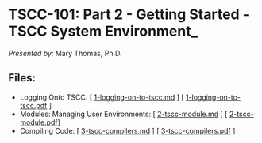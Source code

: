 # TSCC-101: Part 2 - Getting Started - TSCC System Environment_ 
_Presented by:_ Mary Thomas, Ph.D.

## Files: 
* Logging Onto TSCC: [ [1-logging-on-to-tscc.md](1-logging-on-to-tscc.md) ] [ [1-logging-on-to-tscc.pdf](1-logging-on-to-tscc.pdf) ] 
* Modules: Managing User Environments:  [ [2-tscc-module.md](2-tscc-module.md) ] [ [2-tscc-module.pdf](2-tscc-module.pdf)]
* Compiling Code: [ [3-tscc-compilers.md](3-tscc-compilers.md) ] [ [3-tscc-compilers.pdf](3-tscc-compilers.pdf) ] 
